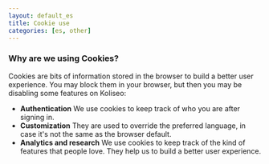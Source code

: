 ```yaml
---
layout: default_es
title: Cookie use
categories: [es, other]
---
```


<h3>Why are we using Cookies?</h3> 

Cookies are bits of information stored in the browser to build a better user experience. You may block them in your browser, but then you may be disabling some features on Koliseo:

 * **Authentication** We use cookies to keep track of who you are after signing in.
 * **Customization** They are used to override the preferred language, in case it's not the same as the browser default.
 * **Analytics and research** We use cookies to keep track of the kind of features that people love. They help us to build a better user experience.
